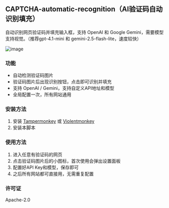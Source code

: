 ## CAPTCHA-automatic-recognition（AI验证码自动识别填充）

自动识别网页验证码并填充输入框，支持 OpenAI 和 Google Gemini，需要模型支持视觉。（推荐gpt-4.1-mini 和 gemini-2.5-flash-lite，速度较快）

![image](https://github.com/user-attachments/assets/a2987157-e6cd-47cb-92d4-0a060b5b37c8)

### 功能
- 自动检测验证码图片
- 验证码图片后出现识别按钮，点击即可识别并填充
- 支持 OpenAI / Gemini，支持自定义API地址和模型
- 全局配置一次，所有网站通用

### 安装方法
1. 安装 [Tampermonkey](https://www.tampermonkey.net/) 或 [Violentmonkey](https://violentmonkey.github.io/)
2. 安装本脚本

### 使用方法
1. 进入任意有验证码的网页
2. 点击验证码图片后的小图标，首次使用会弹出设置面板
3. 配置好API Key和模型，保存即可
4. 之后所有网站都可直接用，无需重复配置

### 许可证
Apache-2.0
